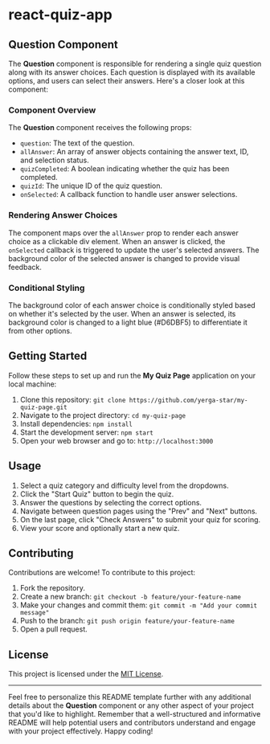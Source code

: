 
# react-quiz-app
## Question Component

The **Question** component is responsible for rendering a single quiz question along with its answer choices. Each question is displayed with its available options, and users can select their answers. Here's a closer look at this component:

### Component Overview

The **Question** component receives the following props:

- `question`: The text of the question.
- `allAnswer`: An array of answer objects containing the answer text, ID, and selection status.
- `quizCompleted`: A boolean indicating whether the quiz has been completed.
- `quizId`: The unique ID of the quiz question.
- `onSelected`: A callback function to handle user answer selections.

### Rendering Answer Choices

The component maps over the `allAnswer` prop to render each answer choice as a clickable div element. When an answer is clicked, the `onSelected` callback is triggered to update the user's selected answers. The background color of the selected answer is changed to provide visual feedback.

### Conditional Styling

The background color of each answer choice is conditionally styled based on whether it's selected by the user. When an answer is selected, its background color is changed to a light blue (#D6DBF5) to differentiate it from other options.

## Getting Started

Follow these steps to set up and run the **My Quiz Page** application on your local machine:

1. Clone this repository: `git clone https://github.com/yerga-star/my-quiz-page.git`
2. Navigate to the project directory: `cd my-quiz-page`
3. Install dependencies: `npm install`
4. Start the development server: `npm start`
5. Open your web browser and go to: `http://localhost:3000`

## Usage

1. Select a quiz category and difficulty level from the dropdowns.
2. Click the "Start Quiz" button to begin the quiz.
3. Answer the questions by selecting the correct options.
4. Navigate between question pages using the "Prev" and "Next" buttons.
5. On the last page, click "Check Answers" to submit your quiz for scoring.
6. View your score and optionally start a new quiz.

## Contributing

Contributions are welcome! To contribute to this project:

1. Fork the repository.
2. Create a new branch: `git checkout -b feature/your-feature-name`
3. Make your changes and commit them: `git commit -m "Add your commit message"`
4. Push to the branch: `git push origin feature/your-feature-name`
5. Open a pull request.

## License

This project is licensed under the [MIT License](LICENSE).

---

Feel free to personalize this README template further with any additional details about the **Question** component or any other aspect of your project that you'd like to highlight. Remember that a well-structured and informative README will help potential users and contributors understand and engage with your project effectively. Happy coding!
